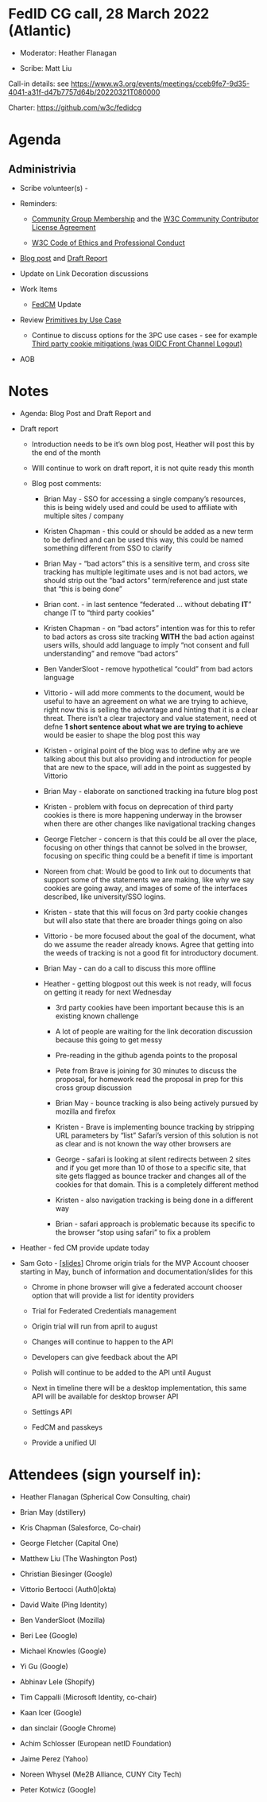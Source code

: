 # FedID CG call, 28 March 2022 (Atlantic)

-   Moderator: Heather Flanagan

-   Scribe: Matt Liu

Call-in details: see
https://www.w3.org/events/meetings/cceb9fe7-9d35-4041-a31f-d47b7757d64b/20220321T080000

Charter:
[<u>https://github.com/w3c/fedidcg</u>](https://github.com/w3c/fedidcg)

Agenda
======

Administrivia
-------------

-   Scribe volunteer(s) -

-   Reminders:

    -   [<u>Community Group Membership</u>](https://www.w3.org/community/fed-id/) and the [<u>W3C Community Contributor License Agreement</u>](https://www.w3.org/community/about/agreements/cla/)

    -   [<u>W3C Code of Ethics and Professional Conduct</u>](https://www.w3.org/Consortium/cepc/)

<!-- -->

-   [<u>Blog post</u>](https://docs.google.com/document/d/1v3B8n4cqxVF465eWKZGkQ9RC_qaeIdtrb0h7ZH0LZuQ/edit) and [<u>Draft Report</u>](https://docs.google.com/document/d/1D-UbhD7_d_X8h1_aEFV-nrlkMf2pQDTuf_s70ycYj20/edit#)

-   Update on Link Decoration discussions

-   Work Items

    -   [<u>FedCM</u>](https://github.com/fedidcg/FedCM) Update

-   Review [<u>Primitives by Use Case</u>](https://github.com/fedidcg/use-case-library/wiki/Primitives-by-Use-Case)

    -   Continue to discuss options for the 3PC use cases - see for example [<u>Third party cookie mitigations (was OIDC Front Channel Logout)</u>](https://github.com/fedidcg/use-case-library/wiki/OIDC-Front-Channel-Logout)

-   AOB

Notes
=====

-   Agenda: Blog Post and Draft Report and

-   Draft report

    -   Introduction needs to be it’s own blog post, Heather will post
  this by the end of the month

    -   WIll continue to work on draft report, it is not quite ready
  this month

    -   Blog post comments:

        -   Brian May - SSO for accessing a single company’s resources,
      this is being widely used and could be used to affiliate
      with multiple sites / company

        -   Kristen Chapman - this could or should be added as a new
      term to be defined and can be used this way, this could be
      named something different from SSO to clarify

        -   Brian May - “bad actors” this is a sensitive term, and cross
      site tracking has multiple legitimate uses and is not bad
      actors, we should strip out the “bad actors”
      term/reference and just state that “this is being done”

        -   Brian cont. - in last sentence “federated … without debating
      **IT**” change IT to “third party cookies”

        -   Kristen Chapman - on “bad actors” intention was for this to
      refer to bad actors as cross site tracking **WITH** the
      bad action against users wills, should add language to
      imply “not consent and full understanding” and remove “bad
      actors”

        -   Ben VanderSloot - remove hypothetical “could” from bad
      actors language

        -   Vittorio - will add more comments to the document, would be
      useful to have an agreement on what we are trying to
      achieve, right now this is selling the advantage and
      hinting that it is a clear threat. There isn’t a clear
      trajectory and value statement, need ot defne **1 short
      sentence about what we are trying to achieve** would be
      easier to shape the blog post this way

        -   Kristen - original point of the blog was to define why are
      we talking about this but also providing and introduction
      for people that are new to the space, will add in the
      point as suggested by Vittorio

        -   Brian May - elaborate on sanctioned tracking ina future blog
      post

        -   Kristen - problem with focus on deprecation of third party
      cookies is there is more happening underway in the browser
      when there are other changes like navigational tracking
      changes

        -   George Fletcher - concern is that this could be all over the
      place, focusing on other things that cannot be solved in
      the browser, focusing on specific thing could be a benefit
      if time is important

        -   Noreen from chat: Would be good to link out to documents
      that support some of the statements we are making, like
      why we say cookies are going away, and images of some of
      the interfaces described, like university/SSO logins.

        -   Kristen - state that this will focus on 3rd party cookie
      changes but will also state that there are broader things
      going on also

        -   Vittorio - be more focused about the goal of the document,
      what do we assume the reader already knows. Agree that
      getting into the weeds of tracking is not a good fit for
      introductory document.

        -   Brian May - can do a call to discuss this more offline

        -   Heather - getting blogpost out this week is not ready, will
      focus on getting it ready for next Wednesday

            -   3rd party cookies have been important because this is an
          existing known challenge

            -   A lot of people are waiting for the link decoration
          discussion because this going to get messy

            -   Pre-reading in the github agenda points to the proposal

            -   Pete from Brave is joining for 30 minutes to discuss the
          proposal, for homework read the proposal in prep for
          this cross group discussion

            -   Brian May - bounce tracking is also being actively
          pursued by mozilla and firefox

            -   Kristen - Brave is implementing bounce tracking by
          stripping URL parameters by “list” Safari’s version of
          this solution is not as clear and is not known the way
          other browsers are

            -   George - safari is looking at silent redirects between 2
          sites and if you get more than 10 of those to a
          specific site, that site gets flagged as bounce
          tracker and changes all of the cookies for that
          domain. This is a completely different method

            -   Kristen - also navigation tracking is being done in a
          different way

            -   Brian - safari approach is problematic because its
          specific to the browser “stop using safari” to fix a
          problem

<!-- -->

-   Heather - fed CM provide update today

-   Sam Goto - \[[<u>slides</u>](https://docs.google.com/presentation/d/1ypjJaRifwMfaANpOpPh9Ll-FEpodoRq9uB4xpuKG6cM/edit#slide=id.g1207e384976_0_0)\] Chrome origin trials for the MVP Account chooser starting in May, bunch of information and documentation/slides for this

    -   Chrome in phone browser will give a federated account chooser
  option that will provide a list for identity providers

    -   Trial for Federated Credentials management

    -   Origin trial will run from april to august

    -   Changes will continue to happen to the API

    -   Developers can give feedback about the API

    -   Polish will continue to be added to the API until August

    -   Next in timeline there will be a desktop implementation, this
  same API will be available for desktop browser API

    -   Settings API

    -   FedCM and passkeys

    -   Provide a unified UI



Attendees (sign yourself in):
=============================

-   Heather Flanagan (Spherical Cow Consulting, chair)

-   Brian May (dstillery)

-   Kris Chapman (Salesforce, Co-chair)

-   George Fletcher (Capital One)

-   Matthew Liu (The Washington Post)

-   Christian Biesinger (Google)

-   Vittorio Bertocci (Auth0\|okta)

-   David Waite (Ping Identity)

-   Ben VanderSloot (Mozilla)

-   Beri Lee (Google)

-   Michael Knowles (Google)

-   Yi Gu (Google)

-   Abhinav Lele (Shopify)

-   Tim Cappalli (Microsoft Identity, co-chair)

-   Kaan Icer (Google)

-   dan sinclair (Google Chrome)

-   Achim Schlosser (European netID Foundation)

-   Jaime Perez (Yahoo)

-   Noreen Whysel (Me2B Alliance, CUNY City Tech)

-   Peter Kotwicz (Google)
